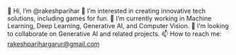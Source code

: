 👋 Hi, I’m @rakeshparihar
👀 I’m interested in creating innovative tech solutions, including games for fun.
🌱 I’m currently working in Machine Learning, Deep Learning, Generative AI, and Computer Vision.
💞️ I’m looking to collaborate on Generative AI and related projects.
📫 How to reach me: rakeshparihargarur@gmail.com
<!---
rakeshparihar/rakeshparihar is a ✨ special ✨ repository because its `README.md` (this file) appears on your GitHub profile.
You can click the Preview link to take a look at your changes.
--->
